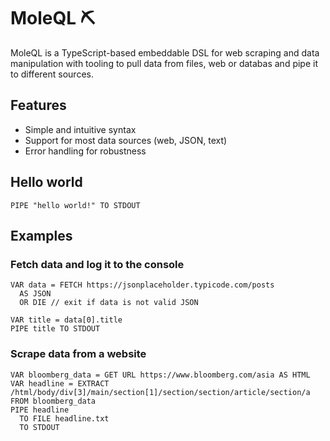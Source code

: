 # MoleQL ⛏️

MoleQL is a TypeScript-based embeddable DSL for web scraping and data manipulation with tooling to pull data from files, web or databas and pipe it to different sources.

## Features

- Simple and intuitive syntax
- Support for most data sources (web, JSON, text)
- Error handling for robustness

## Hello world

```
PIPE "hello world!" TO STDOUT
```

## Examples

### Fetch data and log it to the console

```
VAR data = FETCH https://jsonplaceholder.typicode.com/posts 
  AS JSON 
  OR DIE // exit if data is not valid JSON

VAR title = data[0].title
PIPE title TO STDOUT
```

### Scrape data from a website 

```
VAR bloomberg_data = GET URL https://www.bloomberg.com/asia AS HTML
VAR headline = EXTRACT /html/body/div[3]/main/section[1]/section/section/article/section/a FROM bloomberg_data
PIPE headline 
  TO FILE headline.txt
  TO STDOUT
```
